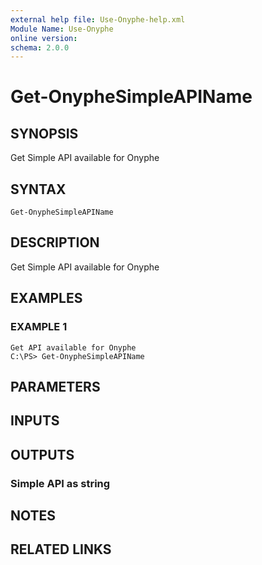 ```yaml
---
external help file: Use-Onyphe-help.xml
Module Name: Use-Onyphe
online version:
schema: 2.0.0
---
```


# Get-OnypheSimpleAPIName

## SYNOPSIS
Get Simple API available for Onyphe

## SYNTAX

```
Get-OnypheSimpleAPIName
```

## DESCRIPTION
Get Simple API available for Onyphe

## EXAMPLES

### EXAMPLE 1
```
Get API available for Onyphe
C:\PS> Get-OnypheSimpleAPIName
```

## PARAMETERS

## INPUTS

## OUTPUTS

### Simple API as string
## NOTES

## RELATED LINKS
